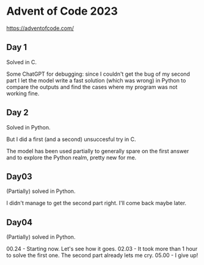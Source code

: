 # Advent of Code 2023

https://adventofcode.com/

## Day 1

Solved in C.

Some ChatGPT for debugging: since I couldn't get the bug of my second part I let the model write a fast solution (which was wrong) in Python to compare the outputs and find the cases where my program was not working fine.

## Day 2

Solved in Python.

But I did a first (and a second) unsuccesful try in C.

The model has been used partially to generally spare on the first answer and to explore the Python realm, pretty new for me. 

## Day03

(Partially) solved in Python. 

I didn't manage to get the second part right. I'll come back maybe later.

## Day04

(Partially) solved in Python.

00.24 - Starting now. Let's see how it goes.
02.03 - It took more than 1 hour to solve the first one. The second part already lets me cry. 
05.00 - I give up!